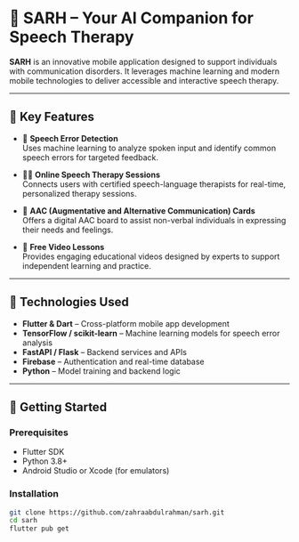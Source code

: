 # 🌟 SARH – Your AI Companion for Speech Therapy

**SARH** is an innovative mobile application designed to support individuals with communication disorders. It leverages machine learning and modern mobile technologies to deliver accessible and interactive speech therapy.

---

## 🧠 Key Features

- 🎤 **Speech Error Detection**  
  Uses machine learning to analyze spoken input and identify common speech errors for targeted feedback.

- 🧑‍⚕️ **Online Speech Therapy Sessions**  
  Connects users with certified speech-language therapists for real-time, personalized therapy sessions.

- 🧩 **AAC (Augmentative and Alternative Communication) Cards**  
  Offers a digital AAC board to assist non-verbal individuals in expressing their needs and feelings.

- 🎥 **Free Video Lessons**  
  Provides engaging educational videos designed by experts to support independent learning and practice.

---

## 📱 Technologies Used

- **Flutter & Dart** – Cross-platform mobile app development  
- **TensorFlow / scikit-learn** – Machine learning models for speech error analysis  
- **FastAPI / Flask** – Backend services and APIs  
- **Firebase** – Authentication and real-time database  
- **Python** – Model training and backend logic  

---

## 🚀 Getting Started

### Prerequisites

- Flutter SDK  
- Python 3.8+  
- Android Studio or Xcode (for emulators)

### Installation

```bash
git clone https://github.com/zahraabdulrahman/sarh.git
cd sarh
flutter pub get
```
